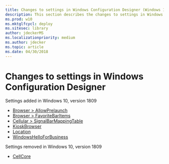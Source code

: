 ```yaml
---
title: Changes to settings in Windows Configuration Designer (Windows 10)
description: This section describes the changes to settings in Windows Configuration Designer in Windows 10, version 1809.
ms.prod: w10
ms.mktglfcycl: deploy
ms.sitesec: library
author: jdeckerMS
ms.localizationpriority: medium
ms.author: jdecker
ms.topic: article
ms.date: 04/30/2018
---
```


# Changes to settings in Windows Configuration Designer

Settings added in Windows 10, version 1809


- [Browser > AllowPrelaunch](wcd-browser.md#allowprelaunch)
- [Browser > FavoriteBarItems](wcd-browser.md#favoritebaritems)
- [Cellular > SignalBarMappingTable](wcd-cellular.md#signalbarmappingtable)
- [KioskBrowser](wcd-kioskbrowser.md)
- [Location](wcd-location.md)
- [WindowsHelloForBusiness](wcd-windowshelloforbusiness.md)


Settings removed in Windows 10, version 1809

- [CellCore](wcd-cellcore.md)
